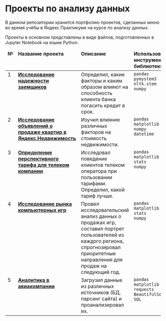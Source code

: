 # Проекты по анализу данных
В данном репозитории хранится портфолию проектов, сделанных мною во время учёбы в Яндекс.Практикуме на курсе по анализу данных.

Проекты в основном представлены в виде файлов, подготовленных в Jupyter Notebook на языке Python.

<table>
 <thead valign="top">
    <tr>
       <td><b>№</b></td>
       <td><b>Название проекта</b></td>
       <td><b>Описание</b></td> 
       <td><b>Использованные инструменты и библиотеки</b></td> 
   </tr> 
</thead>
<tbody  valign="top">
    <tr>
       <td>1</td>
       <td>
          <b>
             <a href="https://github.com/MaksimOlshanskiy/MaksimOlshanskiy.github.io/tree/935005f2563c3937bdc28f773a0a457050d1cc95/01_credit-scoring">
             Исследование надежности заемщиков</a>
          </b>
     </td>
     <td>
        Определил, какие факторы и каким образом влияют на способность клиента банка погасить кредит в срок.
    </td>
    <td>
        <code>pandas</code><br/>
        <code>pymystem3</code><br/>
        <code>nltk.stem</code><br/>
        <code>numpy</code>
    </td>
</tr>
<tr>
   <td>2</td>  
   <td>
      <b>
         <a href="https://github.com/galaleksey/portfolio/tree/main/02_eda_apartment-advertisements">
         Исследование объявлений о продаже квартир в Яндекс.Недвижимость</a>
     </b>
 </td>
 <td>
    Изучил влияние различных факторов на стоимость недвижимости.
</td>
<td>
    <code>pandas</code><br>
    <code>matplotlib</code><br>
    <code>numpy</code><br>
    <code>datetime</code><br>
</td>
</tr>
<tr>
   <td>3</td>
   <td>
      <b>
         <a href="https://github.com/galaleksey/portfolio/tree/main/03_statistics_telecom">
         Определение перспективного тарифа для телеком компании</a>
     </b>
 </td>
 <td>
    Исследовал поведение клиентов телеком оператора при пользовании тарифами. Определил, какой тариф лучше.
</td>
<td>
        <code>pandas</code><br>
        <code>matplotlib</code><br>
        <code>stats</code><br>
        <code>numpy</code><br><br>
</td>
</tr>
<tr>
   <td>4</td>
   <td>
      <b>
         <a href="https://github.com/galaleksey/portfolio/tree/main/04_games-market-research">
         Исследование рынка компьютерных игр</a>
     </b>
 </td>
 <td>
    Провел исследовательский анализ данных о продажах игр, составил портрет пользователей из каждого региона, 
    спрогнозировал приоритетные направления для продаж на следующий год.
</td>
<td>
        <code>pandas</code><br>
        <code>matplotlib</code><br>
        <code>stats</code><br>
        <code>numpy</code>
</td>
</tr>
<tr>
   <td>5</td>
   <td>
      <b>
         <a href="https://github.com/galaleksey/portfolio/tree/main/05_etl_flights">
         Аналитика в авиакомпании</a>
     </b>
 </td>
 <td>
    Загрузил данные из различных источников (БД, парсинг сайта) и проанализировал их.
</td>
<td>
        <code>pandas</code><br>
        <code>matplotlib</code><br>
        <code>requests</code><br>
        <code>BeautifulSoup</code><br>
        <code>SQL</code>
</td>
</tr>

</tbody>
</table>

